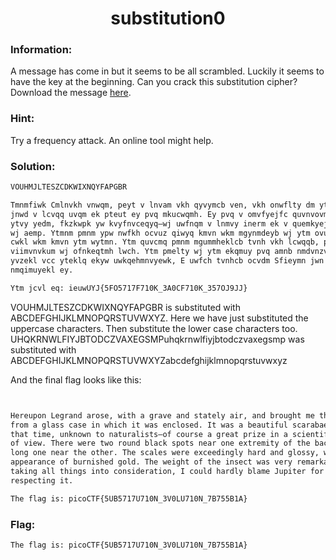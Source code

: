 <div align="center">
<h1> substitution0 </h1>
</div>

### Information:

A message has come in but it seems to be all scrambled.
Luckily it seems to have the key at the beginning. Can you crack this substitution cipher? Download the message <a href="https://artifacts.picoctf.net/c/381/message.txt">here</a>.

### Hint:
Try a frequency attack. An online tool might help.

### Solution:
```sh
VOUHMJLTESZCDKWIXNQYFAPGBR 

Tmnmfiwk Cmlnvkh vnwqm, peyt v lnvam vkh qyvymcb ven, vkh onwflty dm ytm ommycm
jnwd v lcvqq uvqm ek pteut ey pvq mkucwqmh. Ey pvq v omvfyejfc quvnvovmfq, vkh, vy
ytvy yedm, fkzkwpk yw kvyfnvceqyq—wj uwfnqm v lnmvy inerm ek v quemkyejeu iweky
wj aemp. Ytmnm pmnm ypw nwfkh ocvuz qiwyq kmvn wkm mgynmdeyb wj ytm ovuz, vkh v
cwkl wkm kmvn ytm wytmn. Ytm quvcmq pmnm mgummheklcb tvnh vkh lcwqqb, peyt vcc ytm
viimvnvkum wj ofnkeqtmh lwch. Ytm pmelty wj ytm ekqmuy pvq amnb nmdvnzvocm, vkh,
yvzekl vcc yteklq ekyw uwkqehmnvyewk, E uwfch tvnhcb ocvdm Sfieymn jwn teq wiekewk
nmqimuyekl ey.

Ytm jcvl eq: ieuwUYJ{5FO5717F710K_3A0CF710K_357OJ9JJ}
```


VOUHMJLTESZCDKWIXNQYFAPGBR is substituted with ABCDEFGHIJKLMNOPQRSTUVWXYZ.
Here we have just substituted the uppercase characters.
Then substitute the lower case characters too.
UHQKRNWLFIYJBTODCZVAXEGSMPuhqkrnwlfiyjbtodczvaxegsmp was substituted with ABCDEFGHIJKLMNOPQRSTUVWXYZabcdefghijklmnopqrstuvwxyz


And the final flag looks like this:
```sh


Hereupon Legrand arose, with a grave and stately air, and brought me the beetle
from a glass case in which it was enclosed. It was a beautiful scarabaeus, and, at
that time, unknown to naturalists—of course a great prize in a scientific point
of view. There were two round black spots near one extremity of the back, and a
long one near the other. The scales were exceedingly hard and glossy, with all the
appearance of burnished gold. The weight of the insect was very remarkable, and,
taking all things into consideration, I could hardly blame Jupiter for his opinion
respecting it.

The flag is: picoCTF{5UB5717U710N_3V0LU710N_7B755B1A}
```

### Flag:
```sh
The flag is: picoCTF{5UB5717U710N_3V0LU710N_7B755B1A}
```


